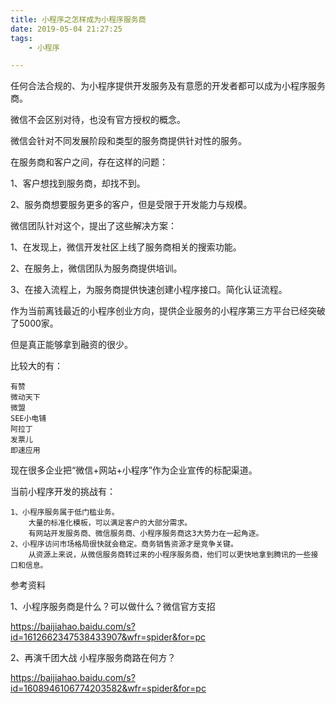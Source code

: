 ```yaml
---
title: 小程序之怎样成为小程序服务商
date: 2019-05-04 21:27:25
tags:
	- 小程序

---
```




任何合法合规的、为小程序提供开发服务及有意愿的开发者都可以成为小程序服务商。

微信不会区别对待，也没有官方授权的概念。

微信会针对不同发展阶段和类型的服务商提供针对性的服务。



在服务商和客户之间，存在这样的问题：

1、客户想找到服务商，却找不到。

2、服务商想要服务更多的客户，但是受限于开发能力与规模。

微信团队针对这个，提出了这些解决方案：

1、在发现上，微信开发社区上线了服务商相关的搜索功能。

2、在服务上，微信团队为服务商提供培训。

3、在接入流程上，为服务商提供快速创建小程序接口。简化认证流程。



作为当前离钱最近的小程序创业方向，提供企业服务的小程序第三方平台已经突破了5000家。

但是真正能够拿到融资的很少。

比较大的有：

```
有赞
微动天下
微盟
SEE小电铺
阿拉丁
发票儿
即速应用
```

现在很多企业把“微信+网站+小程序”作为企业宣传的标配渠道。



当前小程序开发的挑战有：

```
1、小程序服务属于低门槛业务。
	大量的标准化模板，可以满足客户的大部分需求。
	有网站开发服务商、微信服务商、小程序服务商这3大势力在一起角逐。
2、小程序访问市场格局很快就会稳定。商务销售资源才是竞争关键。
	从资源上来说，从微信服务商转过来的小程序服务商，他们可以更快地拿到腾讯的一些接口和信息。
```





参考资料

1、小程序服务商是什么？可以做什么？微信官方支招

https://baijiahao.baidu.com/s?id=1612662347538433907&wfr=spider&for=pc

2、再演千团大战 小程序服务商路在何方？

https://baijiahao.baidu.com/s?id=1608946106774203582&wfr=spider&for=pc
